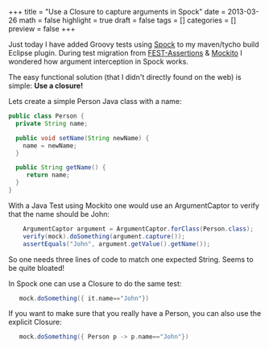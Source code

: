 +++
title = "Use a Closure to capture arguments in Spock"
date = 2013-03-26
math = false
highlight = true
draft = false
tags = []
categories = []
preview = false
+++

Just today I have added Groovy tests using [Spock](http://code.google.com/p/spock/) to my maven/tycho build Eclipse plugin. During test migration from [FEST-Assertions](https://github.com/alexruiz/fest-assert-2.x) & [Mockito](http://code.google.com/p/mockito/) I wondered how argument interception in Spock works.

The easy functional solution (that I didn't directly found on the web) is simple: **Use a closure!**

Lets create a simple Person Java class with a name:

``` java
public class Person {
  private String name;

  public void setName(String newName) {
    name = newName;
  }

  public String getName() {
     return name;
  }
}
```

With a Java Test using Mockito one would use an ArgumentCaptor to verify that the name should be John:
``` java
    ArgumentCaptor argument = ArgumentCaptor.forClass(Person.class);
    verify(mock).doSomething(argument.capture());
    assertEquals("John", argument.getValue().getName());
```


So one needs three lines of code to match one expected String. Seems to be quite bloated!

In Spock one can use a Closure to do the same test:
``` groovy
   mock.doSomething({ it.name=="John"})
```
If you want to make sure that you really have a Person, you can also use the explicit Closure:
``` groovy
   mock.doSomething({ Person p -> p.name=="John"})
```
